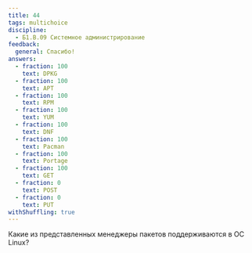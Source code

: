 ```yaml
---
title: 44
tags: multichoice
discipline:
  - Б1.В.09 Системное администрирование
feedback:
  general: Спасибо!
answers:
  - fraction: 100
    text: DPKG
  - fraction: 100
    text: APT
  - fraction: 100
    text: RPM
  - fraction: 100
    text: YUM
  - fraction: 100
    text: DNF
  - fraction: 100
    text: Pacman
  - fraction: 100
    text: Portage
  - fraction: 100
    text: GET
  - fraction: 0
    text: POST
  - fraction: 0
    text: PUT
withShuffling: true
---
```


Какие из представленных менеджеры пакетов поддерживаются в ОС Linux?
